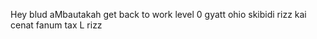 Hey blud
aMbautakah
get back to work
level 0 gyatt ohio skibidi rizz kai cenat fanum tax
L rizz

<!---
hazardous420/hazardous420 is a ✨ special ✨ repository because its `README.md` (this file) appears on your GitHub profile.
You can click the Preview link to take a look at your changes.
--->
